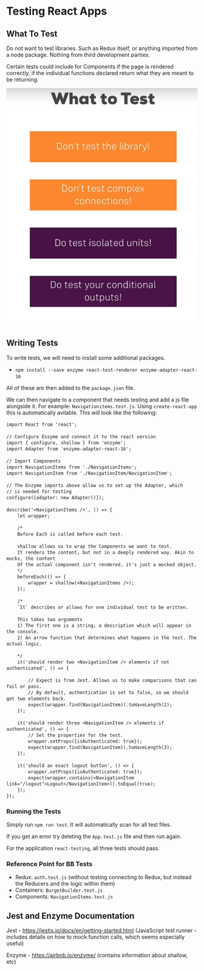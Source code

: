 # Testing React Apps

## What To Test

Do not want to test libraries. Such as Redux itself, or anything imported from a node package. Nothing from third development parties. 

Certain tests could include for Components if the page is rendered correctly, if the individual functions declared return what they are meant to be returning. 

![alt text][logo]

[logo]: ./images/what_to_test.PNG "What To Test"

## Writing Tests

To write tests, we will need to install some additional packages.

- `npm install --save enzyme react-test-renderer enzyme-adapter-react-16`

All of these are then added to the `package.json` file. 

We can then navigate to a component that needs testing and add a js file alongside it. For example: `Navigationitems.test.js`. Using `create-react-app` this is automatically avilable. This will look like the following:

```
import React from 'react';

// Configure Enzyme and connect it to the react version
import { configure, shallow } from 'enzyme';
import Adapter from 'enzyme-adapter-react-16';

// Import Components
import NavigationItems from './NavigationItems';
import NavigationItem from './NavigationItem/NavigationItem';

// The Enzyme imports above allow us to set up the Adapter, which
// is needed for testing
configure({adapter: new Adapter()});

describe('<NavigationItems />', () => {
    let wrapper;

    /*
    Before Each is called before each test. 

    shallow allows us to wrap the Components we want to test.
    It renders the content, but not in a deeply rendered way. Akin to mocks, the content
    Of the actual component isn't rendered, it's just a mocked object. 
    */
    beforeEach(() => {
        wrapper = shallow(<NavigationItems />);
    });

    /*
    `It` describes or allows for one individual test to be written. 

    This takes two arguments
    1) The first one is a string; a description which will appear in the console. 
    2) An arrow function that determines what happens in the test. The actual logic.

    */
    it('should render two <NavigationItem /> elements if not authenticated', () => {

        // Expect is from Jest. Allows us to make comparisons that can fail or pass.
        // By default, authentication is set to false, so we should get two elements back. 
        expect(wrapper.find(NavigationItem)).toHaveLength(2);
    });

    it('should render three <NavigationItem /> elements if authenticated', () => {
        // Set the properties for the test.
        wrapper.setProps({isAuthenticated: true});
        expect(wrapper.find(NavigationItem)).toHaveLength(3);
    });

    it('should an exact logout button', () => {
        wrapper.setProps({isAuthenticated: true});
        expect(wrapper.contains(<NavigationItem link="/logout">Logout</NavigationItem>)).toEqual(true);
    });
});
```

### Running the Tests

Simply run `npm run test`. It will automatically scan for all test files. 

If you get an error try deleting the `App.test.js` file and then run again. 

For the application `react-testing`, all three tests should pass.

### Reference Point for BB Tests

- Redux: `auth.test.js` (without testing connecting to Redux, but instead the Reducers and the logic within them)
- Containers: `BurgetBuilder.test.js`
- Components: `NavigationItems.test.js`

## Jest and Enzyme Documentation

Jest - https://jestjs.io/docs/en/getting-started.html (JavaScript test runner - includes details on how to mock function calls, which seems especially useful)

Enzyme - https://airbnb.io/enzyme/ (contains information about shallow, etc)
